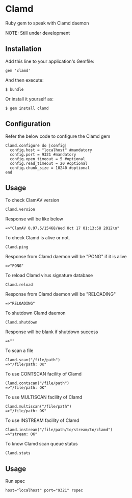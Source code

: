 # Clamd

Ruby gem to speak with Clamd daemon

NOTE: Still under development

## Installation

Add this line to your application's Gemfile:

    gem 'clamd'

And then execute:

    $ bundle

Or install it yourself as:

    $ gem install clamd

## Configuration

Refer the below code to configure the Clamd gem
    
    Clamd.configure do |config|
      config.host = "localhost" #mandatory
      config.port = 9321 #mandatory
      config.open_timeout = 5 #optional
      config.read_timeout = 20 #optional
      config.chunk_size = 10240 #optional
    end  

## Usage

To check ClamAV version

    Clamd.version

Response will be like below

    =>"ClamAV 0.97.5/15468/Wed Oct 17 01:13:58 2012\n"

To check Clamd is alive or not.

    Clamd.ping

Response from Clamd daemon will be "PONG" if it is alive

    =>"PONG"

To reload Clamd virus signature database

    Clamd.reload

Response from Clamd daemon will be "RELOADING"

    =>"RELOADING"

To shutdown Clamd daemon

    Clamd.shutdown

Response will be blank if shutdown success

    =>""

To scan a file

    Clamd.scan("/file/path")
    =>"/file/path: OK"

To use CONTSCAN facility of Clamd

    Clamd.contscan("/file/path")
    =>"/file/path: OK"

To use MULTISCAN facility of Clamd

    Clamd.multiscan("/file/path")
    =>"/file/path: OK"

To use INSTREAM facility of Clamd

    Clamd.instream("/file/path/to/stream/to/clamd")
    =>"stream: OK"
    
To know Clamd scan queue status

    Clamd.stats

## Usage

Run spec

    host="localhost" port="9321" rspec
